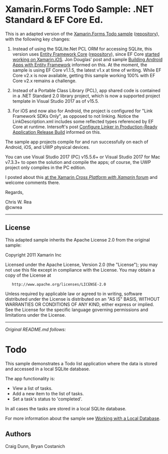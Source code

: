 
Xamarin.Forms Todo Sample: .NET Standard &amp; EF Core Ed.
==========================================================
  
This is an adapted version of the [Xamarin.Forms Todo sample](https://developer.xamarin.com/samples/xamarin-forms/Todo/) ([repository](https://github.com/xamarin/xamarin-forms-samples/tree/master/Todo)), with the following key changes:

1. Instead of using the SQLite.Net PCL ORM for accessing SQLite, this version uses [Entity Framework Core](https://docs.microsoft.com/en-us/ef/core/) ([repository](https://github.com/aspnet/EntityFramework)), since EF Core [started working on Xamarin.iOS](https://github.com/aspnet/EntityFramework/issues/7158). Jon Douglas' post and sample [Building Android Apps with Entity Framework](https://blog.xamarin.com/building-android-apps-with-entity-framework/) informed on this. At the moment, the sample is using EF Core v1.1.5, the latest v1.x at time of writing. While EF Core v2.x is now available, getting this sample working 100% with EF Core v2.x remains a challenge.

2. Instead of a Portable Class Library (PCL), app shared code is contained in a .NET Standard 2.0 library project, which is now a supported project template in Visual Studio 2017 as of v15.5.

3. For iOS and now also for Android, the project is configured for "Link Framework SDKs Only", as opposed to not linking. Notice the LinkDescription.xml includes some reflected types referenced by EF Core at runtime. Intersoft's post [Configure Linker in Production-Ready Application Release Build](http://developer.intersoftsolutions.com/display/crosslight/Configure+Linker+in+Production-Ready+Application+Release+Build) informed on this.

The sample app projects compile for and run successfully on each of Android, iOS, and UWP physical devices. 

You can use Visual Studio 2017 (PC) v15.5.6+ or Visual Studio 2017 for Mac v7.3.3+ to open the solution and compile the apps; of course, the UWP project only compiles in the PC edition.

I posted about this [at the Xamarin *Cross Platform with Xamarin* forum](https://forums.xamarin.com/discussion/95916/works-xamarin-forms-net-standard-entity-framework-core-for-sqlite-on-ios-android-uwp) and welcome comments there.

Regards,

Chris W. Rea  
@cwrea

---

License
-------

This adapted sample inherits the Apache License 2.0 from the original sample:

   Copyright 2011 Xamarin Inc

   Licensed under the Apache License, Version 2.0 (the "License");
   you may not use this file except in compliance with the License.
   You may obtain a copy of the License at

       http://www.apache.org/licenses/LICENSE-2.0

   Unless required by applicable law or agreed to in writing, software
   distributed under the License is distributed on an "AS IS" BASIS,
   WITHOUT WARRANTIES OR CONDITIONS OF ANY KIND, either express or implied.
   See the License for the specific language governing permissions and
   limitations under the License.

---

*Original README.md follows:*

Todo
====

This sample demonstrates a Todo list application where the data is stored and accessed in a local SQLite database.

The app functionality is:

- View a list of tasks.
- Add a new item to the list of tasks.
- Set a task's status to 'completed'.

In all cases the tasks are stored in a local SQLite database.

For more information about the sample see [Working with a Local Database](https://developer.xamarin.com/guides/xamarin-forms/working-with/databases/).

Authors
-------

Craig Dunn, Bryan Costanich
